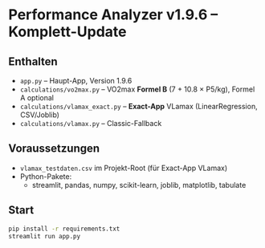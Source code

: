
# Performance Analyzer v1.9.6 – Komplett-Update

## Enthalten
- `app.py` – Haupt-App, Version 1.9.6
- `calculations/vo2max.py` – VO2max **Formel B** (7 + 10.8 × P5/kg), Formel A optional
- `calculations/vlamax_exact.py` – **Exact-App** VLamax (LinearRegression, CSV/Joblib)
- `calculations/vlamax.py` – Classic-Fallback

## Voraussetzungen
- `vlamax_testdaten.csv` im Projekt-Root (für Exact-App VLamax)
- Python-Pakete:
  - streamlit, pandas, numpy, scikit-learn, joblib, matplotlib, tabulate

## Start
```bash
pip install -r requirements.txt
streamlit run app.py
```
